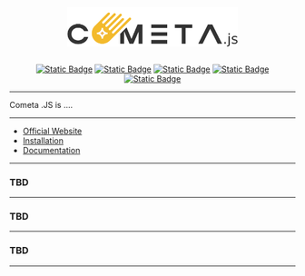 <div align="center">
  <a href="https://www.meteor.com" target="_blank">
    <img align="center" width="300" src="assets/cometa_js.png">
  </a>
</div>

<br>

<div align="center">

[![Static Badge](https://img.shields.io/badge/Metric-Val-06f50?logoColor=ffffff)]()
[![Static Badge](https://img.shields.io/badge/Metric-Val-06f50?logoColor=ffffff)]()
[![Static Badge](https://img.shields.io/badge/Metric-Val-06f50?logoColor=ffffff)]()
[![Static Badge](https://img.shields.io/badge/Metric-Val-06f50?logoColor=ffffff)]()
[![Static Badge](https://img.shields.io/badge/Metric-Val-06f50?logoColor=ffffff)]()

</div>

<hr>

Cometa .JS is ....

<hr>

- [Official Website]()
- [Installation]()
- [Documentation]()

<hr>

### **TBD**

<hr>

### **TBD**

<hr>

### **TBD**

<hr>
